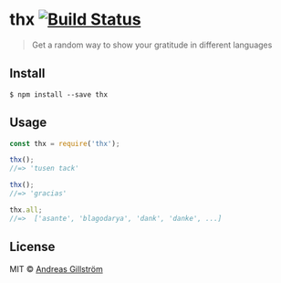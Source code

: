 # thx [![Build Status](https://travis-ci.org/gillstrom/thx.svg?branch=master)](https://travis-ci.org/gillstrom/thx)

> Get a random way to show your gratitude in different languages


## Install

```
$ npm install --save thx
```


## Usage

```js
const thx = require('thx');

thx();
//=> 'tusen tack'

thx();
//=> 'gracias'

thx.all; 
//=>  ['asante', 'blagodarya', 'dank', 'danke', ...]
```


## License

MIT © [Andreas Gillström](http://github.com/gillstrom)
